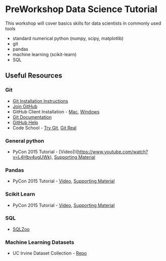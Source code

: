 # PreWorkshop Data Science Tutorial

This workshop will cover basics skills for data scientists in commonly used tools
 - standard numerical python (numpy, scipy, matplotlib)
 - git
 - pandas
 - machine learning (scikit-learn)
 - SQL


## Useful Resources

### Git ###
- [Git Installation Instructions](http://git-scm.com/book/en/v2/Getting-Started-Installing-Git)
- [Join GitHub](https://github.com/join)
- GitHub Client Installation - [Mac](https://mac.github.com/), [Windows](https://windows.github.com/)
- [Git Documentation](http://git-scm.com/doc)
- [GitHub Help](https://help.github.com/)
- Code School - [Try Git](https://try.github.io), [Git Real](http://gitreal.codeschool.com/)

### General python
- PyCon 2015 Tutorial - [Video])(https://www.youtube.com/watch?v=L4Hbv4ugUWk), [Supporting Material](https://github.com/sarguido/hands-on-analysis-python)

### Pandas
 - PyCon 2015 Tutorial - [Video](http://pyvideo.org/video/3395/pandas-from-the-ground-up), [Supporting Material](https://github.com/brandon-rhodes/pycon-pandas-tutorial)

### Scikit Learn
 - PyCon 2015 Tutorial - [Video](http://pyvideo.org/video/3429/machine-learning-with-scikit-learn-i), [Supporting Material](https://github.com/jakevdp/sklearn_pycon2015)

### SQL
 - [SQLZoo](http://sqlzoo.net/)

### Machine Learning Datasets
 - UC Irvine Dataset Collection - [Repo](https://archive.ics.uci.edu/ml/datasets.html)
